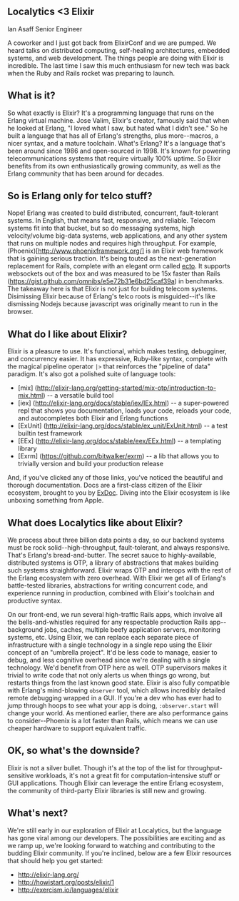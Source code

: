 ## Localytics <3 Elixir

Ian Asaff
Senior Engineer

A coworker and I just got back from ElixirConf and we are pumped. We heard talks on distributed computing, self-healing architectures, embedded systems, and web development. The things people are doing with Elixir is incredible. The last time I saw this much enthusiasm for new tech was back when the Ruby and Rails rocket was preparing to launch.

## What is it?
So what exactly is Elixir? It's a programming language that runs on the Erlang virtual machine. Jose Valim, Elixir's creator, famously said that when he looked at Erlang, "I loved what I saw, but hated what I didn't see." So he built a language that has all of Erlang's strengths, plus more--macros, a nicer syntax, and a mature toolchain. What's Erlang? It's a language that's been around since 1986 and open-sourced in 1998. It's known for powering telecommunications systems that require virtually 100% uptime. So Elixir benefits from its own enthusiastically growing community, as well as the Erlang community that has been around for decades.

## So is Erlang only for telco stuff?
Nope! Erlang was created to build distributed, concurrent, fault-tolerant systems. In English, that means fast, responsive, and reliable. Telecom systems fit into that bucket, but so do messaging systems, high velocity/volume big-data systems, web applications, and any other system that runs on multiple nodes and requires high throughput. For example, (Phoenix)[http://www.phoenixframework.org/] is an Elixir web framework that is gaining serious traction. It's being touted as the next-generation replacement for Rails, complete with an elegant orm called [ecto](https://github.com/elixir-lang/ecto). It supports websockets out of the box and was measured to be 15x faster than Rails (https://gist.github.com/omnibs/e5e72b31e6bd25caf39a) in benchmarks. The takeaway here is that Elixir is not just for building telecom systems. Disimissing Elixir because of Erlang's telco roots is misguided--it's like dismissing Nodejs because javascript was originally meant to run in the browser.

## What do I like about Elixir?
Elixir is a pleasure to use. It's functional, which makes testing, debugginer, and concurrency easier. It has expressive, Ruby-like syntax, complete with the magical pipeline operator `|>` that reinforces the "pipeline of data" paradigm. It's also got a polished suite of language tools:

 * [mix] (http://elixir-lang.org/getting-started/mix-otp/introduction-to-mix.html) -- a versatile build tool
 * [iex] (http://elixir-lang.org/docs/stable/iex/IEx.html) -- a super-powered repl that shows you documentation, loads your code, reloads your code, and autocompletes both Elixir and Erlang functions
 * [ExUnit] (http://elixir-lang.org/docs/stable/ex_unit/ExUnit.html) -- a test builtin test framework
 * [EEx] (http://elixir-lang.org/docs/stable/eex/EEx.html) -- a templating library
 * [Exrm] (https://github.com/bitwalker/exrm) -- a lib that allows you to trivially version and build your production release

And, if you've clicked any of those links, you've noticed the beautiful and thorough documentation. Docs are a first-class citizen of the Elixir ecosystem, brought to you by [ExDoc](https://github.com/elixir-lang/ex_doc). Diving into the Elixir ecosystem is like unboxing something from Apple.

## What does Localytics like about Elixir?
We process about three billion data points a day, so our backend systems must be rock solid--high-throughput, fault-tolerant, and always responsive. That's Erlang's bread-and-butter. The secret sauce to highly-available, distributed systems is OTP, a library of abstractions that makes building such systems straightforward. Elixir wraps OTP and interops with the rest of the Erlang ecosystem with zero overhead. With Elixir we get all of Erlang's battle-tested libraries, abstractions for writing concurrent code, and experience running in production, combined with Elixir's toolchain and productive syntax.

On our front-end, we run several high-traffic Rails apps, which involve all the bells-and-whistles required for any respectable production Rails app--background jobs, caches, multiple beefy application servers, monitoring systems, etc. Using Elixir, we can replace each separate piece of infrastructure with a single technology in a single repo using the Elixir concept of an "umbrella project". It'd be less code to manage, easier to debug, and less cognitive overhead since we're dealing with a single technology. We'd benefit from OTP here as well. OTP supervisors makes it trivial to write code that not only alerts us when things go wrong, but restarts things from the last known good state. Elixir is also fully compatible with Erlang's mind-blowing `observer` tool, which allows incredibly detailed remote debugging wrapped in a GUI. If you're a dev who has ever had to jump through hoops to see what your app is doing, `:observer.start` will change your world. As mentioned earlier, there are also performance gains to consider--Phoenix is a lot faster than Rails, which means we can use cheaper hardware to support equivalent traffic.

## OK, so what's the downside?
Elixir is not a silver bullet. Though it's at the top of the list for throughput-sensitive workloads, it's not a great fit for computation-intensive stuff or GUI applications. Though Elixir can leverage the entire Erlang ecosystem, the community of third-party Elixir libraries is still new and growing.

## What's next?
We're still early in our exploration of Elixir at Localytics, but the language has gone viral among our developers. The possibilities are exciting and as we ramp up, we're looking forward to watching and contributing to the budding Elixir community. If you're inclined, below are a few Elixir resources that should help you get started:

* http://elixir-lang.org/
* http://howistart.org/posts/elixir/1
* http://exercism.io/languages/elixir

